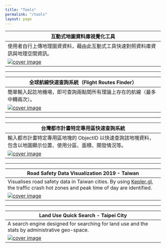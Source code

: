 ```yaml
---
title: "Tools"
permalink: "/tools"
layout: page
---
```


| 互動式地圖資料庫視覺化工具 |
|-------|
| 使用者自行上傳地理圖資資料，藉由此互動式工具快速對照資料庫資訊與地理空間資訊。 |
| [![cover image](/geospatial_visualization/cover.PNG)](https://dubidub.github.io/geospatial_visualization) |

---

| 全球航線快速查詢系統（Flight Routes Finder） |
|-------|
| 簡單輸入起訖地機場，即可查詢兩點間所有理論上存在的航線（最多中轉兩次）。 |
| [![cover image](/flight_routes_finder/resources/twostops.png)](https://dubidub.github.io/flight_routes_finder) |

---

| 台灣都市計畫特定專用區快速查詢系統 |
|-------|
| 輸入都市計畫特定專用區地塊的 ObjectID 以快速查詢該地塊資料，包含以地圖顯示位置、使用分區、面積、開發情況等。 |
| [![cover image](/industry_land/SPDcover.png)](https://dubidub.github.io/industry_land/specificPurposeDistricts) |

---

| Road Safety Data Visualization 2019 - Taiwan |
|-------|
| Visualises road safety data in Taiwan cities. By using [Kepler.gl](Kepler.gl), the traffic crash hot zones and peak time of day are identified. |  
| [![cover image](/traffic_accident/cover.png)](https://dubidub.github.io/traffic_accident) |

---

| Land Use Quick Search - Taipei City |
|-------|
| A search engine designed for searching for land use and the stats by administrative geo-space. |  
| [![cover image](/tp_landuse/cover.PNG)](https://dubidub.github.io/tp_landuse) |
